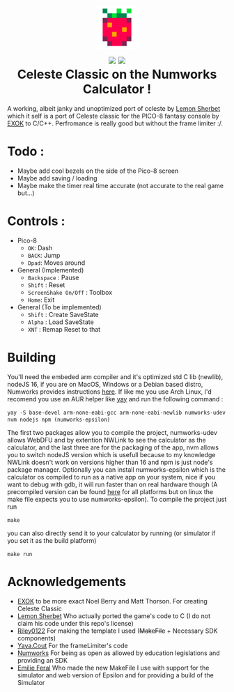 <h1 align="center">
    <br>
    <img src="repoIcon.png" alt="App Logo" height="100"/>
    <br>
    <img src="https://img.shields.io/github/license/BenchatonDev/Celeste-Numworks"/>
    <img src="https://img.shields.io/github/downloads/BenchatonDev/Celeste-Numworks/latest/total"/>
    <br>
    Celeste Classic on the Numworks Calculator !
</h1>

A working, albeit janky and unoptimized port of ccleste by [Lemon Sherbet](https://github.com/lemon-sherbet/) which it self is a port of Celeste classic for the PICO-8 fantasy console by [EXOK](https://github.com/EXOK) to C/C++. Perfromance is really good but without the frame limiter :/.

# Todo :
- Maybe add cool bezels on the side of the Pico-8 screen
- Maybe add saving / loading
- Maybe make the timer real time accurate (not accurate to the real game but...)

# Controls :
- Pico-8
  - `OK`: Dash
  - `BACK`: Jump
  - `Dpad`: Moves around
- General (Implemented)
  - `Backspace` : Pause
  - `Shift` : Reset
  - `ScreenShake On/Off` : Toolbox
  - `Home`: Exit
- General (To be implemented)
  - `Shift` : Create SaveState
  - `Alpha` : Load SaveState
  - `XNT` : Remap Reset to that

# Building
You'll need the embeded arm compiler and it's optimized std C lib (newlib), nodeJS 16, if you are on MacOS, Windows or a Debian based distro, Numworks provides instructions [here](https://www.numworks.com/engineering/software/build/). If like me you use Arch Linux, I'd recomend you use an AUR helper like [yay](https://github.com/Jguer/yay) and run the following command :
```
yay -S base-devel arm-none-eabi-gcc arm-none-eabi-newlib numworks-udev nvm nodejs npm (numworks-epsilon)
```
The first two packages allow you to compile the project, numworks-udev allows WebDFU and by extention NWLink to see the calculator as the calculator, and the last three are for the packaging of the app, nvm allows you to switch nodeJS version which is usefull because to my knowledge NWLink doesn't work on versions higher than 16 and npm is just node's package manager. Optionally you can install numworks-epsilon which is the calculator os compiled to run as a native app on your system, nice if you want to debug with gdb, it will run faster than on real hardware though (A precompiled version can be found [here](https://github.com/emilie-feral/rpn-app/raw/refs/heads/main/epsilon_simulators.zip) for all platforms but on linux the make file expects you to use numworks-epsilon).
To compile the project just run
```
make
```
you can also directly send it to your calculator by running (or simulator if you set it as the build platform)
```
make run
```

# Acknowledgements
- [EXOK](https://github.com/EXOK) to be more exact Noel Berry and Matt Thorson. For creating Celeste Classic
- [Lemon Sherbet](https://github.com/lemon-sherbet/) Who actually ported the game's code to C (I do not claim his code under this repo's license)
- [Riley0122](https://github.com/riley0122/) For making the template I used (~~MakeFile~~ + Necessary SDK components)
- [Yaya.Cout](https://github.com/Yaya-Cout) For the frameLimiter's code
- [Numworks](https://github.com/numworks/) For being as open as allowed by education legislations and providing an SDK
- [Emilie Feral](https://github.com/emilie-feral) Who made the new MakeFile I use with support for the simulator and web version of Epsilon and for providing a build of the Simulator
